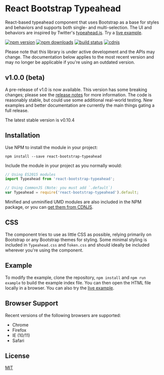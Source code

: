 # React Bootstrap Typeahead
React-based typeahead component that uses Bootstrap as a base for styles and behaviors and supports both single- and multi-selection. The UI and behaviors are inspired by Twitter's [typeahead.js](https://github.com/twitter/typeahead.js). Try a [live example](http://ericgio.github.io/react-bootstrap-typeahead/).

[![npm version](https://img.shields.io/npm/v/react-bootstrap-typeahead.svg?style=flat-square)](https://www.npmjs.com/package/react-bootstrap-typeahead)
[![npm downloads](https://img.shields.io/npm/dm/react-bootstrap-typeahead.svg?style=flat-square)](https://www.npmjs.com/package/react-bootstrap-typeahead)
[![build status](https://img.shields.io/travis/ericgio/react-bootstrap-typeahead/master.svg?style=flat-square)](https://travis-ci.org/ericgio/react-bootstrap-typeahead)
[![cdnjs](https://img.shields.io/cdnjs/v/react-bootstrap-typeahead.svg?style=flat-square)](https://cdnjs.com/libraries/react-bootstrap-typeahead)

Please note that this library is under active development and the APIs may change. The documentation below applies to the most recent version and may no longer be applicable if you're using an outdated version.

## v1.0.0 (beta)
A pre-release of v1.0 is now available. This version has some breaking changes; please see the [release notes](https://github.com/ericgio/react-bootstrap-typeahead/releases) for more information. The code is reasonably stable, but could use some additional real-world testing. New examples and better documentation are currently the main things gating a full release.

The latest stable version is v0.10.4

## Installation
Use NPM to install the module in your project:
```
npm install --save react-bootstrap-typeahead
```

Include the module in your project as you normally would:
```jsx
// Using ES2015 modules
import Typeahead from 'react-bootstrap-typeahead';

// Using CommonJS (Note: you must add `.default`)
var Typeahead = require('react-bootstrap-typeahead').default;
```

Minified and unminified UMD modules are also included in the NPM package, or you can [get them from CDNJS](https://cdnjs.com/libraries/react-bootstrap-typeahead).

## CSS
The component tries to use as little CSS as possible, relying primarily on Bootstrap or any Bootstrap themes for styling. Some minimal styling is included in `Typeahead.css` and `Token.css` and should ideally be included wherever you're using the component.

## Example
To modify the example, clone the repository, `npm install` and `npm run example` to build the example index file. You can then open the HTML file locally in a browser. You can also try the [live example](http://ericgio.github.io/react-bootstrap-typeahead/).

## Browser Support
Recent versions of the following browsers are supported:
- Chrome
- Firefox
- IE (10/11)
- Safari

## License
[MIT](https://github.com/ericgio/react-bootstrap-typeahead/blob/master/LICENSE.md)
